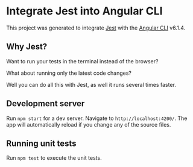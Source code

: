# Integrate Jest into Angular CLI

This project was generated to integrate [Jest](https://github.com/facebook/jest) with the [Angular CLI](https://github.com/angular/angular-cli) v6.1.4.

## Why Jest?

Want to run your tests in the terminal instead of the browser?

What about running only the latest code changes?

Well you can do all this with Jest, as well it runs several times faster.

## Development server

Run `npm start` for a dev server. Navigate to `http://localhost:4200/`. The app will automatically reload if you change any of the source files.

## Running unit tests

Run `npm test` to execute the unit tests.